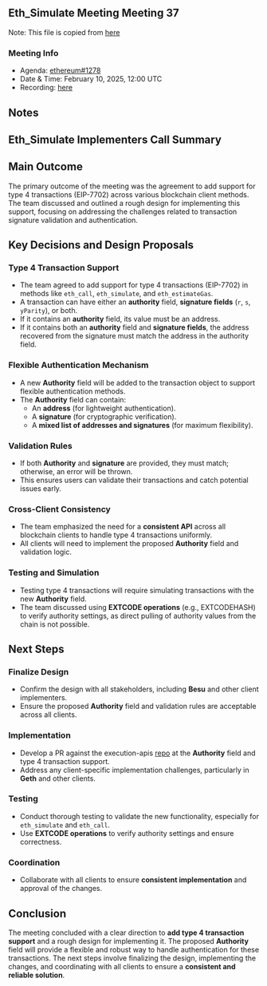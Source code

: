 ## Eth_Simulate Meeting Meeting 37

Note: This file is copied from [here](https://github.com/ethereum/pm/issues/1278#issuecomment-2650875573)

### Meeting Info

- Agenda: [ethereum#1278](https://github.com/ethereum/pm/issues/1278)
- Date & Time: February 10, 2025, 12:00 UTC
- Recording: [here](https://youtu.be/YgU7S01PUZc)
## Notes
## Eth_Simulate Implementers Call Summary  

## Main Outcome  
The primary outcome of the meeting was the agreement to add support for type 4 transactions (EIP-7702) across various blockchain client methods. The team discussed and outlined a rough design for implementing this support, focusing on addressing the challenges related to transaction signature validation and authentication.  

## Key Decisions and Design Proposals  

### Type 4 Transaction Support  
- The team agreed to add support for type 4 transactions (EIP-7702) in methods like `eth_call`, `eth_simulate`, and `eth_estimateGas`.  
- A transaction can have either an **authority** field, **signature fields** (`r`, `s`, `yParity`), or both.  
- If it contains an **authority** field, its value must be an address.  
- If it contains both an **authority** field and **signature fields**, the address recovered from the signature must match the address in the authority field.  


### Flexible Authentication Mechanism  
- A new **Authority** field will be added to the transaction object to support flexible authentication methods.  
- The **Authority** field can contain:  
  - An **address** (for lightweight authentication).  
  - A **signature** (for cryptographic verification).  
  - A **mixed list of addresses and signatures** (for maximum flexibility).  

### Validation Rules  
- If both **Authority** and **signature** are provided, they must match; otherwise, an error will be thrown.  
- This ensures users can validate their transactions and catch potential issues early.  

### Cross-Client Consistency  
- The team emphasized the need for a **consistent API** across all blockchain clients to handle type 4 transactions uniformly.  
- All clients will need to implement the proposed **Authority** field and validation logic.  

### Testing and Simulation  
- Testing type 4 transactions will require simulating transactions with the new **Authority** field.  
- The team discussed using **EXTCODE operations** (e.g., EXTCODEHASH) to verify authority settings, as direct pulling of authority values from the chain is not possible.  

## Next Steps  

### Finalize Design  
- Confirm the design with all stakeholders, including **Besu** and other client implementers.  
- Ensure the proposed **Authority** field and validation rules are acceptable across all clients.  

### Implementation  
- Develop a PR against the execution-apis [repo]( https://github.com/ethereum/execution-apis) at the **Authority** field and type 4 transaction support.  
- Address any client-specific implementation challenges, particularly in **Geth** and other clients.  

### Testing  
- Conduct thorough testing to validate the new functionality, especially for `eth_simulate` and `eth_call`.  
- Use **EXTCODE operations** to verify authority settings and ensure correctness.  

### Coordination  
- Collaborate with all clients to ensure **consistent implementation** and approval of the changes.  

## Conclusion  
The meeting concluded with a clear direction to **add type 4 transaction support** and a rough design for implementing it. The proposed **Authority** field will provide a flexible and robust way to handle authentication for these transactions. The next steps involve finalizing the design, implementing the changes, and coordinating with all clients to ensure a **consistent and reliable solution**.  

